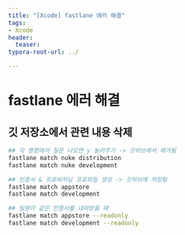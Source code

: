 ```yaml
---
title: "[Xcode] fastlane 에러 해결"
tags: 
- Xcode
header: 
  teaser: 
typora-root-url: ../

---
```


<!-- <img src="/assets/img/2025-05-08-[UIKit]-tableView2/1.png" alt="1" width="50%"> -->

<!-- <img src="{{ '/assets/img/2025-05-08-[UIKit]-tableView2/1.png' | relative_url }}" alt="이미지" width="30%"> -->

# fastlane 에러 해결

## 깃 저장소에서 관련 내용 삭제
```bash
## 각 명령에서 질문 나오면 y 눌러주기 -> 깃허브에서 제거됨
fastlane match nuke distribution
fastlane match nuke development
```

```bash
## 인증서 & 프로비저닝 프로파일 생성 -> 깃허브에 저장됨
fastlane match appstore
fastlane match development
```

```bash
## 팀원이 같은 인증서를 내려받을 때
fastlane match appstore --readonly
fastlane match development --readonly
```


